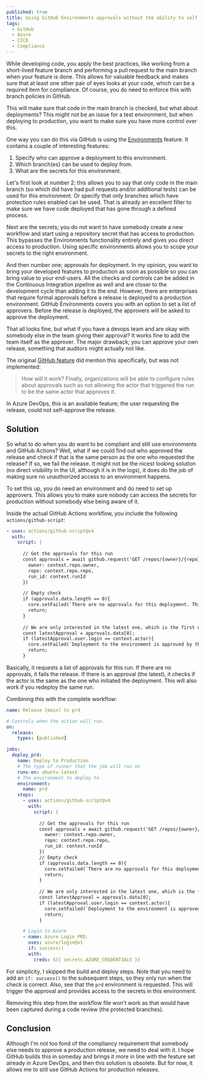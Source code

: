 ```yaml
---
published: true
title: Using GitHub Environments approvals without the ability to self approve
tags:
  - GitHub
  - Azure
  - CICD
  - Compliance
---
```


While developing code, you apply the best practices, like working from a short-lived feature branch and performing a pull request to the main branch when your feature is done. This allows for valuable feedback and makes sure that at least one other pair of eyes looks at your code, which can be a required item for compliance. Of course, you do need to enforce this with branch policies in GitHub.

This will make sure that code in the main branch is checked, but what about deployments? This might not be an issue for a test environment, but when deploying to production, you want to make sure you have more control over this. 

One way you can do this via GitHub is using the [Environments](https://docs.github.com/en/actions/reference/environments) feature. It contains a couple of interesting features:

1. Specify who can approve a deployment to this environment.
1. Which branch(es) can be used to deploy from.
1. What are the secrets for this environment.

Let's first look at number 2; this allows you to say that only code in the main branch (so which did have had pull requests and/or additional tests) can be used for this environment. Or specify that only branches which have protection rules enabled can be used. That is already an excellent filter to make sure we have code deployed that has gone through a defined process.

Next are the secrets; you do not want to have somebody create a new workflow and start using a repository secret that has access to production. This bypasses the Environments functionality entirely and gives you direct access to production. Using specific environments allows you to scope your secrets to the right environment.

And then number one; approvals for deployment. In my opinion, you want to bring your developed features to production as soon as possible so you can bring value to your end-users. All the checks and controls can be added in the Continuous Integration pipeline as well and are closer to the development cycle than adding it to the end. However, there are enterprises that require formal approvals before a release is deployed to a production environment. GitHub Environments covers you with an option to set a list of approvers. Before the release is deployed, the approvers will be asked to approve the deployment.

That all looks fine, but what if you have a devops team and are okay with somebody else in the team giving their approval? It works fine to add the team itself as the approver. The major drawback; you can approve your own release, something that auditors might actually not like.

The original [GitHub feature](https://github.com/github/roadmap/issues/167) did mention this specifically, but was not implemented:

> How will it work? Finally, organizations will be able to configure rules about approvals such as not allowing the actor that triggered the run to be the same actor that approves it. 

In Azure DevOps, this is an available feature; the user requesting the release, could not self-approve the release.

## Solution

So what to do when you do want to be compliant and still use environments and GitHub Actions? Well, what if we could find out who approved the release and check if that is the same person as the one who requested the release? If so, we fail the release. It might not be the nicest looking solution (no direct visibility in the UI, although it is in the logs), it does do the job of making sure no unauthorized access to an environment happens.

To set this up, you do need an environment and do need to set up approvers. This allows you to make sure nobody can access the secrets for production without somebody else being aware of it.

Inside the actual GitHub Actions workflow, you include the following `actions/github-script`:

```yml
- uses: actions/github-script@v4
  with:
    script: |
      
      // Get the approvals for this run
      const approvals = await github.request('GET /repos/{owner}/{repo}/actions/runs/{run_id}/approvals', {
        owner: context.repo.owner,
        repo: context.repo.repo,
        run_id: context.runId
      })

      // Empty check
      if (approvals.data.length == 0){
        core.setFailed(`There are no approvals for this deployment. This is not allowed.`);          
        return; 
      }
        
      // We are only interested in the latest one, which is the first one in the array 
      const latestApproval = approvals.data[0];
      if (latestApproval.user.login == context.actor){
        core.setFailed(`Deployment to the environment is approved by the same person (${context.actor}) who initiated the deployment. This is not allowed.`);            
        return;
      }
```

Basically, it requests a list of approvals for this run. If there are no approvals, it fails the release. If there is an approval (the latest), it checks if the actor is the same as the one who initiated the deployment. This will also work if you redeploy the same run.

Combining this with the complete workflow:

```yml
name: Release [main] to prd

# Controls when the action will run. 
on:
  release:
    types: [published]

jobs:
  deploy_prd:  
    name: Deploy to Production
    # The type of runner that the job will run on
    runs-on: ubuntu-latest
    # The environment to deploy to
    environment: 
      name: prd
    steps:
      - uses: actions/github-script@v4
        with:
          script: |
            
            // Get the approvals for this run
            const approvals = await github.request('GET /repos/{owner}/{repo}/actions/runs/{run_id}/approvals', {
              owner: context.repo.owner,
              repo: context.repo.repo,
              run_id: context.runId
            })
            // Empty check
            if (approvals.data.length == 0){
              core.setFailed(`There are no approvals for this deployment. This is not allowed.`);          
              return; 
            }
             
            // We are only interested in the latest one, which is the first one in the array 
            const latestApproval = approvals.data[0];
            if (latestApproval.user.login == context.actor){
              core.setFailed(`Deployment to the environment is approved by the same person (${context.actor}) who initiated the deployment. This is not allowed.`);            
              return;
            }

      # Login to Azure
      - name: Azure Login PRD.
        uses: azure/login@v1
        if: success()
        with:
          creds: ${{ secrets.AZURE_CREDENTIALS }}
```

For simplicity, I skipped the build and deploy steps. Note that you need to add an `if: success()` to the subsequent steps, so they only run when the check is correct. Also, see that the `prd` environment is requested. This will trigger the approval and provides access to the secrets in this environment.

Removing this step from the workflow file won't work as that would have been captured during a code review (the protected branches).

## Conclusion

Although I'm not too fond of the compliancy requirement that somebody else needs to approve a production release, we need to deal with it. I hope GitHub builds this in someday and brings it more in line with the feature set already in Azure DevOps, and then this solution is obsolete. But for now, it allows me to still use GitHub Actions for production releases.